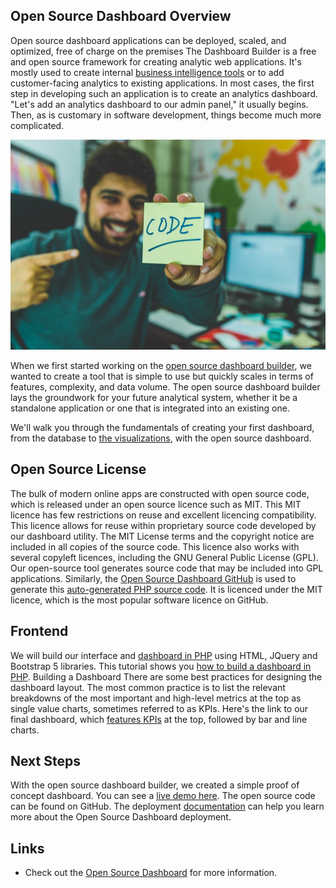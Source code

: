 
## Open Source Dashboard Overview
Open source dashboard applications can be deployed, scaled, and optimized, free of charge on the premises
The Dashboard Builder is a free and open source framework for creating analytic web applications. It's mostly used to create internal <a href="https://dashboardbuilder.net/blogs/business-intelligence-dashboard" alt="Business Intelligence">business intelligence tools</a> or to add customer-facing analytics to existing applications. In most cases, the first step in developing such an application is to create an analytics dashboard. "Let's add an analytics dashboard to our admin panel," it usually begins. Then, as is customary in software development, things become much more complicated.

<p align="center">

 <img src="https://raw.githubusercontent.com/DashboardBuilder/open-source-dashboard/main/dashboard_for_php.jpg" alt="Open Source Dashboard"/>
</p>


When we first started working on the <a href="https://dashboardbuilder.net/blogs/business-intelligence-dashboard" alt="Open Source Dashboard">open source dashboard builder</a>, we wanted to create a tool that is simple to use but quickly scales in terms of features, complexity, and data volume. The open source dashboard builder lays the groundwork for your future analytical system, whether it be a standalone application or one that is integrated into an existing one.

We'll walk you through the fundamentals of creating your first dashboard, from the database to <a href="https://dashboardbuilder.net/data-visualization-tool" alt="Data Visualization Tool">the visualizations</a>, with the open source dashboard.

## Open Source License 
The bulk of modern online apps are constructed with open source code, which is released under an open source licence such as MIT. This MIT licence has few restrictions on reuse and excellent licencing compatibility. This licence allows for reuse within proprietary source code developed by our dashboard utility. The MIT License terms and the copyright notice are included in all copies of the source code. This licence also works with several copyleft licences, including the GNU General Public License (GPL). Our open-source tool generates source code that may be included into GPL applications.
Similarly, the <a href="https://dashboardbuilder.net/blogs/business-intelligence-dashboard" alt="Open Source Dashboard at GitHub">Open Source Dashboard GitHub</a> is used to generate this <a href="https://dashboardbuilder.net/blogs/business-intelligence-dashboard" alt="PHP Dashboard">auto-generated PHP source code</a>. It is licenced under the MIT licence, which is the most popular software licence on GitHub. 


## Frontend
We will build our interface and <a href="https://dashboardbuilder.net/php-dashboard" alt="Dashboard in PHP">dashboard in PHP</a> using HTML, JQuery and Bootstrap 5 libraries.  This tutorial shows you <a href="https://dashboardbuilder.net/php-dashboard" alt="How to build a Dashboard in PHP">how to build a dashboard in PHP</a>.
Building a Dashboard
There are some best practices for designing the dashboard layout.
The most common practice is to list the relevant breakdowns of the most important and high-level metrics at the top as single value charts, sometimes referred to as KPIs.
Here's the link to our final dashboard, which <a href="https://dashboardbuilder.net/kpi-dashboard" alt="KPI Dashboard">features KPIs</a> at the top, followed by bar and line charts. 

## Next Steps
With the open source dashboard builder, we created a simple proof of concept dashboard. You can see a <a href="https://dashboardbuilder.net/examples" alt="Open Source Dashboard Examples">live demo here</a>. The open source code can be found on GitHub.
The deployment [documentation](https://dashboardbuilder.net/documentation) can help you learn more about the Open Source Dashboard deployment.


## Links

  * Check out the [Open Source Dashboard](https://dashboardbuilder.net/open-source-dashboard) for more information.
